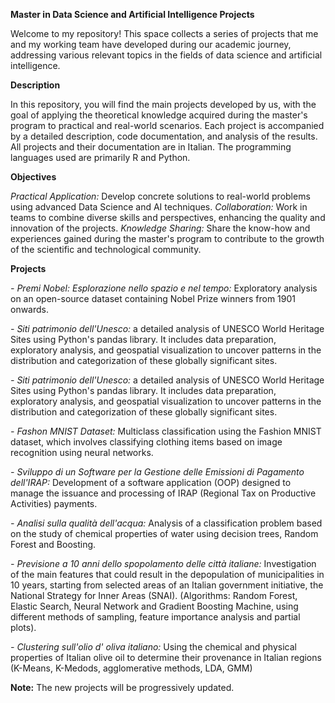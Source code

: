 **Master in Data Science and Artificial Intelligence Projects**

Welcome to my repository! This space collects a series of projects that me and my working team have developed during our academic journey, addressing various relevant topics in the fields of data science and artificial intelligence.

**Description**

In this repository, you will find the main projects developed by us, with the goal of applying the theoretical knowledge acquired during the master's program to practical and real-world scenarios. Each project is accompanied by a detailed description, code documentation, and analysis of the results.
All projects and their documentation are in Italian. The programming languages used are primarily R and Python.

**Objectives**

*Practical Application:* Develop concrete solutions to real-world problems using advanced Data Science and AI techniques.
*Collaboration:* Work in teams to combine diverse skills and perspectives, enhancing the quality and innovation of the projects.
*Knowledge Sharing:* Share the know-how and experiences gained during the master's program to contribute to the growth of the scientific and technological community.

**Projects**

*- Premi Nobel: Esplorazione nello spazio e nel tempo:* Exploratory analysis on an open-source dataset containing Nobel Prize winners from 1901 onwards.

*- Siti patrimonio dell'Unesco:* a detailed analysis of UNESCO World Heritage Sites using Python's pandas library. It includes data preparation, exploratory analysis, and geospatial visualization to uncover patterns in the distribution and categorization of these globally significant sites. 

*- Siti patrimonio dell'Unesco:* a detailed analysis of UNESCO World Heritage Sites using Python's pandas library. It includes data preparation, exploratory analysis, and geospatial visualization to uncover patterns in the distribution and categorization of these globally significant sites. 

*- Fashon MNIST Dataset:* Multiclass classification using the Fashion MNIST dataset, which involves classifying clothing items based on image recognition using neural networks.

*- Sviluppo di un Software per la Gestione delle Emissioni di Pagamento dell'IRAP:* Development of a software application (OOP) designed to manage the issuance and processing of IRAP (Regional Tax on Productive Activities) payments.

*- Analisi sulla qualità dell'acqua:* Analysis of a classification problem based on the study of chemical properties of water using decision trees, Random Forest and Boosting.

*- Previsione a 10 anni dello spopolamento delle città italiane:* Investigation of the main features that could result in the depopulation of municipalities in 10 years,
starting from selected areas of an Italian government initiative, the National Strategy for Inner Areas (SNAI). (Algorithms: Random Forest, Elastic Search, Neural Network and Gradient Boosting Machine, using different methods of sampling, feature importance analysis and partial plots).

*- Clustering sull'olio d' oliva italiano:* Using the chemical and physical properties of Italian olive oil to determine their provenance in Italian regions (K-Means, K-Medods, agglomerative methods, LDA, GMM)






**Note:** The new projects will be progressively updated.
